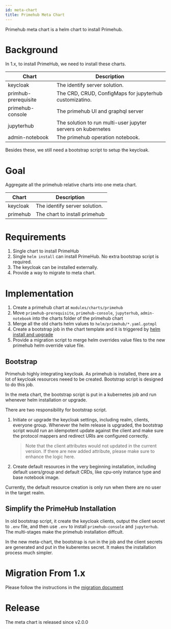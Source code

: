 ```yaml
---
id: meta-chart
title: Primehub Meta Chart
---
```


Primehub meta chart is a helm chart to install Primehub.

# Background

In 1.x, to install PrimeHub, we need to install these charts.

Chart | Description
--- | ---
keycloak | The identify server solution.
primhub-prerequisite | The CRD, CRUD, ConfigMaps for jupyterhub customizatino.
primehub-console | The primehub UI and graphql server
jupyterhub | The solution to run multi-user jupyter servers on kubernetes
admin-notebook | The primehub operation notebook.

Besides these, we still need a bootstrap script to setup the keycloak.

# Goal

Aggregate all the primehub relative charts into one meta chart.

Chart | Description
--- | ---
keycloak | The identify server solution.
primehub | The chart to install primehub


# Requirements

1. Single chart to install PrimeHub
1. Single `helm install` can install PrimeHub. No extra bootstrap script is required.
1. The keycloak can be installed externally. 
1. Provide a way to migrate to meta chart.


# Implementation
1. Create a primehub chart at `modules/charts/primehub`
2. Move `primehub-prerequisite`, `primehub-console`, `jupyterhub`, `admin-notebook` into the charts folder of the primehub chart
3. Merge all the old charts helm values to `helm/primehub/*.yaml.gotmpl`
4. Create a bootstrap job in the chart template and it is triggered by [helm install and upgrade](https://github.com/helm/helm/blob/master/docs/charts_hooks.md)
5. Provide a migration script to merge helm overrides value files to the new primehub helm override value file.

## Bootstrap
Primehub highly integrating keycloak. As primehub is installed, there are a lot of keycloak resources neeed to be created. Bootstrap script is designed to do this job.

In the meta chart, the bootstrap script is put in a kubernetes job and run whenever helm installation or upgrade. 

There are two responsibility for bootstrap script.

1. Initiate or upgrade the keycloak settings, including realm, clients, everyone group. Whenever the helm release is upgraded, the bootstrap script would run an idempotent update against the client and make sure the protocol mappers and redirect URIs are configured correctly. 

   > Note that the client attributes would not updated in the current version. If there are new added attribute, please make sure to enhance the logic here.
2. Create default resources in the very beginning installation, including default users/group and default CRDs, like cpu-only instance type and base notebook image.


Currently, the default resource creation is only run when there are no user in the target realm.

## Simplify the PrimeHub Installation

In old bootstrap script, it create the keycloak clients, output the client secret to `.env` file, and then use `.env` to install `primehub-console` and `jupyterhub`. The multi-stages make the primehub installation diffcult.

In the new meta-chart, the bootstrap is run in the job and the client secrets are generated and put in the kuberentes secret. It makes the installation process much simpler.

# Migration From 1.x
Please follow the instructions in the [migration document](modules/upgrade/migrate-v2.0/migrate-v2.0.md)


# Release

The meta chart is released since v2.0.0

